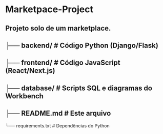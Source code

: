 # Marketpace-Project
Projeto solo de um marketplace.
----------------------------------------------------------------
├── backend/              # Código Python (Django/Flask)
----------------------------------------------------------------
├── frontend/             # Código JavaScript (React/Next.js)
----------------------------------------------------------------
├── database/             # Scripts SQL e diagramas do Workbench
----------------------------------------------------------------
├── README.md            # Este arquivo
----------------------------------------------------------------
└── requirements.txt      # Dependências do Python
